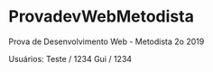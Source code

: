 # ProvadevWebMetodista
Prova de Desenvolvimento Web - Metodista 2o 2019

Usuários:
Teste / 1234
Gui / 1234
